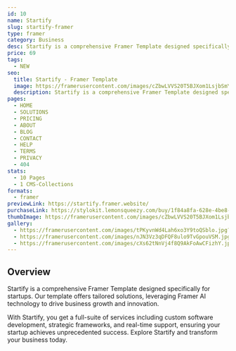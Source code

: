 ```yaml
---
id: 10
name: Startify
slug: startify-framer
type: framer
category: Business
desc: Startify is a comprehensive Framer Template designed specifically for startups. Our template offers tailored solutions, leveraging Framer AI technology to drive business growth and innovation.
price: 69
tags:
  - NEW
seo:
  title: Startify - Framer Template
  image: https://framerusercontent.com/images/cZbwLVVS20T5BJXom1LsjbSmY6c.jpg?scale-down-to=2048
  description: Startify is a comprehensive Framer Template designed specifically for startups. Our template offers tailored solutions, leveraging Framer AI technology to drive business growth and innovation.
pages:
  - HOME
  - SOLUTIONS
  - PRICING
  - ABOUT
  - BLOG
  - CONTACT
  - HELP
  - TERMS
  - PRIVACY
  - 404
stats:
  - 10 Pages
  - 1 CMS-Collections
formats:
  - framer
previewLink: https://startify.framer.website/
purchaseLink: https://stylokit.lemonsqueezy.com/buy/1f84a8fa-628e-4be8-a575-7dfd54473db5
thumbImage: https://framerusercontent.com/images/cZbwLVVS20T5BJXom1LsjbSmY6c.jpg?scale-down-to=2048
gallery:
  - https://framerusercontent.com/images/tPKyvnWd4Lah6xo3Y9toQSblo.jpg?scale-down-to=1024
  - https://framerusercontent.com/images/nJN3Vz3qDFQF8ulo9TvGpouVSM.jpg?scale-down-to=1024
  - https://framerusercontent.com/images/cXs62tNnVj4f8Q9AkFoAwCFizhY.jpg?scale-down-to=1024
---
```


## Overview

Startify is a comprehensive Framer Template designed specifically for startups. Our template offers tailored solutions, leveraging Framer AI technology to drive business growth and innovation.

With Startify, you get a full-suite of services including custom software development, strategic frameworks, and real-time support, ensuring your startup achieves unprecedented success. Explore Startify and transform your business today.
